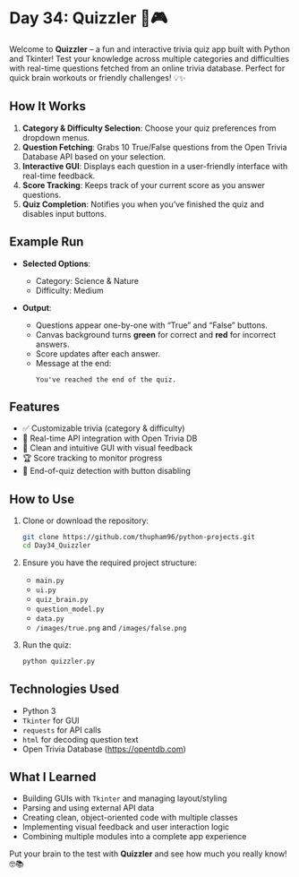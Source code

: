 # Day 34: Quizzler 🧠🎮

Welcome to **Quizzler** – a fun and interactive trivia quiz app built with Python and Tkinter! Test your knowledge across multiple categories and difficulties with real-time questions fetched from an online trivia database. Perfect for quick brain workouts or friendly challenges! 💡✨

## How It Works

1. **Category & Difficulty Selection**: Choose your quiz preferences from dropdown menus.
2. **Question Fetching**: Grabs 10 True/False questions from the Open Trivia Database API based on your selection.
3. **Interactive GUI**: Displays each question in a user-friendly interface with real-time feedback.
4. **Score Tracking**: Keeps track of your current score as you answer questions.
5. **Quiz Completion**: Notifies you when you’ve finished the quiz and disables input buttons.

## Example Run

- **Selected Options**:
  - Category: Science & Nature
  - Difficulty: Medium

- **Output**:
  - Questions appear one-by-one with “True” and “False” buttons.
  - Canvas background turns **green** for correct and **red** for incorrect answers.
  - Score updates after each answer.
  - Message at the end:
    ```
    You've reached the end of the quiz.
    ```

## Features

- ✅ Customizable trivia (category & difficulty)
- 🧠 Real-time API integration with Open Trivia DB
- 🎨 Clean and intuitive GUI with visual feedback
- 🏆 Score tracking to monitor progress
- 🛑 End-of-quiz detection with button disabling

## How to Use

1. Clone or download the repository:
   ```bash
   git clone https://github.com/thupham96/python-projects.git
   cd Day34_Quizzler
   ```

2. Ensure you have the required project structure:
   - `main.py`
   - `ui.py`
   - `quiz_brain.py`
   - `question_model.py`
   - `data.py`
   - `/images/true.png` and `/images/false.png`

3. Run the quiz:
   ```bash
   python quizzler.py
   ```

## Technologies Used

- Python 3
- `Tkinter` for GUI
- `requests` for API calls
- `html` for decoding question text
- Open Trivia Database (https://opentdb.com)

## What I Learned

- Building GUIs with `Tkinter` and managing layout/styling
- Parsing and using external API data
- Creating clean, object-oriented code with multiple classes
- Implementing visual feedback and user interaction logic
- Combining multiple modules into a complete app experience

Put your brain to the test with **Quizzler** and see how much you really know! 🤓📚

